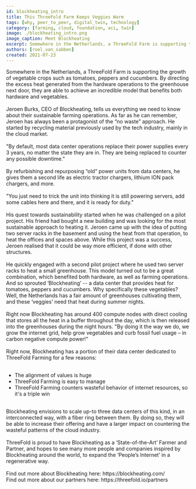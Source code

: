 ```yaml
---
id: blockheating_intro
title: This ThreeFold Farm Keeps Veggies Warm
tags: [why, peer_to_peer, digital_twin, technology]
category: [farming, cloud, foundation, aci, twin]
image: ./blockheating_intro.png
image_caption: Meet Blockheating
excerpt: Somewhere in the Netherlands, a ThreeFold Farm is supporting the growth of vegetable crops such as tomatoes, peppers and cucumbers.
authors: [roel_van_sabben]
created: 2021-07-23
---
```


Somewhere in the Netherlands, a ThreeFold Farm is supporting the growth of vegetable crops such as tomatoes, peppers and cucumbers. By directing the excess heat generated from the hardware operations to the greenhouse next door, they are able to achieve an incredible model that benefits both hardware and vegetables. 
<br/>
<br/>
Jeroen Burks, CEO of Blockheating, tells us everything we need to know about their sustainable farming operations. As far as he can remember, Jeroen has always been a protagonist of the “no waste” approach. He started by recycling material previously used by the tech industry, mainly in the cloud market. 
<br/>
<br/>
"By default, most data center operations replace their power supplies every 3 years, no matter the state they are in. They are being replaced to counter any possible downtime." 
<br/>
<br/>
By refurbishing and repurposing “old” power units from data centers, he gives them a second life as electric tractor chargers, lithium ION pack chargers, and more. 
<br/>
<br/>
"You just need to trick the unit into thinking it is still powering servers, add some cables here and there, and it is ready for duty." 
<br/>
<br/>
His quest towards sustainability started when he was challenged on a pilot project. His friend had bought a new building and was looking for the most sustainable approach to heating it. Jeroen came up with the idea of putting two server racks in the basement and using the heat from that operation, to heat the offices and spaces above. While this project was a success, Jeroen realised that it could be way more efficient, if done with other structures. 
<br/>
<br/>
He quickly engaged with a second pilot project where he used two server racks to heat a small greenhouse. This model turned out to be a great combination, which benefited both hardware, as well as farming operations. And so sprouted ‘Blockheating’ -- a data center that provides heat for tomatoes, peppers and cucumbers. Why specifically these vegetables? Well, the Netherlands has a fair amount of greenhouses cultivating them, and these ‘veggies’ need that heat during summer nights. 
<br/>
<br/>
Right now Blockheating has around 400 compute nodes with direct cooling that stores all the heat in a buffer throughout the day, which is then released into the greenhouses during the night hours.
"By doing it the way we do, we grow the internet grid, help grow vegetables and curb fossil fuel usage – in carbon negative compute power!" 
<br/>
<br/>
Right now, Blockheating has a portion of their data center dedicated to ThreeFold Farming for a few reasons:
<br/>
<br/>
- The alignment of values is huge
- ThreeFold Farming is easy to manage
- ThreeFold Farming counters wasteful behavior of internet resources, so it's a triple win

<br/>
Blockheating envisions to scale up-to three data centers of this kind, in an interconnected way, with a fiber ring between them. By doing so, they will be able to increase their offering and have a larger impact on countering the wasteful patterns of the cloud industry. 
<br/>
<br/>
ThreeFold is proud to have Blockheating as a ‘State-of-the-Art’ Farmer and Partner, and hopes to see many more people and companies inspired by Blockheating around the world, to expand the ‘People’s Internet’ in a regenerative way. 
<br/>
<br/>
Find out more about Blockheating here: https://blockheating.com/
<br/>
Find out more about our partners here: https://threefold.io/partners
